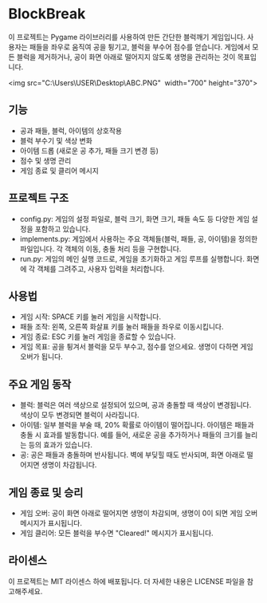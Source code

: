 # BlockBreak


이 프로젝트는 Pygame 라이브러리를 사용하여 만든 간단한 블럭깨기 게임입니다. 사용자는 패들을 좌우로 움직여 공을 튕기고, 블럭을 부수어 점수를 얻습니다. 게임에서 모든 블럭을 제거하거나, 공이 화면 아래로 떨어지지 않도록 생명을 관리하는 것이 목표입니다.

<img src="C:\Users\USER\Desktop\ABC.PNG"  width="700" height="370">
## 기능
* 공과 패들, 블럭, 아이템의 상호작용
* 블럭 부수기 및 색상 변화
* 아이템 드롭 (새로운 공 추가, 패들 크기 변경 등)
* 점수 및 생명 관리
* 게임 종료 및 클리어 메시지


## 프로젝트 구조
* config.py: 게임의 설정 파일로, 블럭 크기, 화면 크기, 패들 속도 등 다양한 게임 설정을 포함하고 있습니다.
* implements.py: 게임에서 사용하는 주요 객체들(블럭, 패들, 공, 아이템)을 정의한 파일입니다. 각 객체의 이동, 충돌 처리 등을 구현합니다.
* run.py: 게임의 메인 실행 코드로, 게임을 초기화하고 게임 루프를 실행합니다. 화면에 각 객체를 그려주고, 사용자 입력을 처리합니다.


## 사용법
* 게임 시작: SPACE 키를 눌러 게임을 시작합니다.
* 패들 조작: 왼쪽, 오른쪽 화살표 키를 눌러 패들을 좌우로 이동시킵니다.
* 게임 종료: ESC 키를 눌러 게임을 종료할 수 있습니다.
* 게임 목표: 공을 튕겨서 블럭을 모두 부수고, 점수를 얻으세요. 생명이 다하면 게임 오버가 됩니다.


## 주요 게임 동작
* 블럭: 블럭은 여러 색상으로 설정되어 있으며, 공과 충돌할 때 색상이 변경됩니다. 색상이 모두 변경되면 블럭이 사라집니다.
* 아이템: 일부 블럭을 부술 때, 20% 확률로 아이템이 떨어집니다. 아이템은 패들과 충돌 시 효과를 발동합니다. 예를 들어, 새로운 공을 추가하거나 패들의 크기를 늘리는 등의 효과가 있습니다.
* 공: 공은 패들과 충돌하며 반사됩니다. 벽에 부딪힐 때도 반사되며, 화면 아래로 떨어지면 생명이 차감됩니다.


## 게임 종료 및 승리
* 게임 오버: 공이 화면 아래로 떨어지면 생명이 차감되며, 생명이 0이 되면 게임 오버 메시지가 표시됩니다.
* 게임 클리어: 모든 블럭을 부수면 "Cleared!" 메시지가 표시됩니다.


## 라이센스
이 프로젝트는 MIT 라이센스 하에 배포됩니다. 더 자세한 내용은 LICENSE 파일을 참고해주세요.

